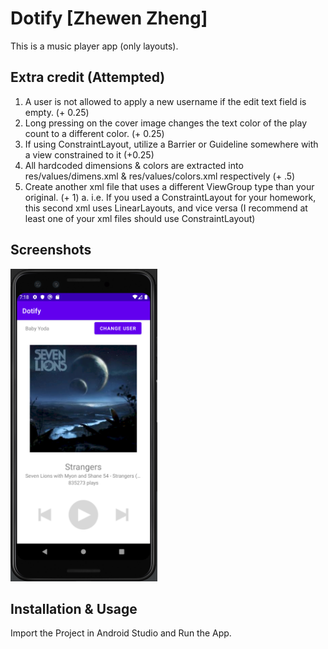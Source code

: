# Dotify [Zhewen Zheng]

This is a music player app (only layouts).

## Extra credit (Attempted)

1. A user is not allowed to apply a new username if the edit text field is empty. (+ 0.25)
2. Long pressing on the cover image changes the text color of the play count to a different color. (+ 0.25)
3. If using ConstraintLayout, utilize a Barrier or Guideline somewhere with a view constrained to it (+0.25)
4. All hardcoded dimensions & colors are extracted into res/values/dimens.xml & res/values/colors.xml
   respectively (+ .5)
5. Create another xml file that uses a different ViewGroup type than your original. (+ 1)
   a. i.e. If you used a ConstraintLayout for your homework, this second xml uses LinearLayouts, and
   vice versa (I recommend at least one of your xml files should use ConstraintLayout)

## Screenshots

<img src="./screenshot.png" alt="Screenshot of App running in Emulator" height="500" >

## Installation & Usage

Import the Project in Android Studio and Run the App.
